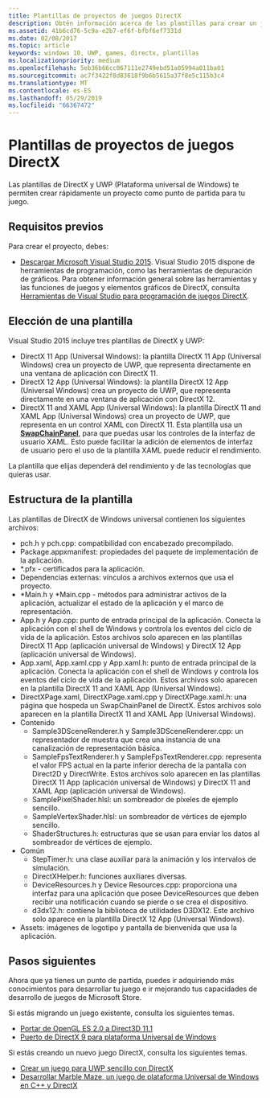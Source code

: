 ```yaml
---
title: Plantillas de proyectos de juegos DirectX
description: Obtén información acerca de las plantillas para crear un juego de DirectX y la Plataforma universal de Windows (UWP).
ms.assetid: 41b6cd76-5c9a-e2b7-ef6f-bfbf6ef7331d
ms.date: 02/08/2017
ms.topic: article
keywords: windows 10, UWP, games, directx, plantillas
ms.localizationpriority: medium
ms.openlocfilehash: 5eb36b66cc067111e2749ebd51a05994a011ba01
ms.sourcegitcommit: ac7f3422f8d83618f9b6b5615a37f8e5c115b3c4
ms.translationtype: MT
ms.contentlocale: es-ES
ms.lasthandoff: 05/29/2019
ms.locfileid: "66367472"
---
```

# <a name="directx-game-project-templates"></a>Plantillas de proyectos de juegos DirectX



Las plantillas de DirectX y UWP (Plataforma universal de Windows) te permiten crear rápidamente un proyecto como punto de partida para tu juego.

## <a name="prerequisites"></a>Requisitos previos


Para crear el proyecto, debes:

-   [Descargar Microsoft Visual Studio 2015](https://www.visualstudio.com/vs-2015-product-editions). Visual Studio 2015 dispone de herramientas de programación, como las herramientas de depuración de gráficos. Para obtener información general sobre las herramientas y las funciones de juegos y elementos gráficos de DirectX, consulta [Herramientas de Visual Studio para programación de juegos DirectX](set-up-visual-studio-for-game-development.md).

## <a name="choosing-a-template"></a>Elección de una plantilla


Visual Studio 2015 incluye tres plantillas de DirectX y UWP:

-   DirectX 11 App (Universal Windows): la plantilla DirectX 11 App (Universal Windows) crea un proyecto de UWP, que representa directamente en una ventana de aplicación con DirectX 11.
-   DirectX 12 App (Universal Windows): la plantilla DirectX 12 App (Universal Windows) crea un proyecto de UWP, que representa directamente en una ventana de aplicación con DirectX 12.
-   DirectX 11 and XAML App (Universal Windows): la plantilla DirectX 11 and XAML App (Universal Windows) crea un proyecto de UWP, que representa en un control XAML con DirectX 11. Esta plantilla usa un [**SwapChainPanel**](https://docs.microsoft.com/uwp/api/Windows.UI.Xaml.Controls.SwapChainPanel), para que puedas usar los controles de la interfaz de usuario XAML. Esto puede facilitar la adición de elementos de interfaz de usuario pero el uso de la plantilla XAML puede reducir el rendimiento.

La plantilla que elijas dependerá del rendimiento y de las tecnologías que quieras usar.

## <a name="template-structure"></a>Estructura de la plantilla


Las plantillas de DirectX de Windows universal contienen los siguientes archivos:

-   pch.h y pch.cpp: compatibilidad con encabezado precompilado.
-   Package.appxmanifest: propiedades del paquete de implementación de la aplicación.
-   \*.pfx - certificados para la aplicación.
-   Dependencias externas: vínculos a archivos externos que usa el proyecto.
-   \*Main.h y \*Main.cpp - métodos para administrar activos de la aplicación, actualizar el estado de la aplicación y el marco de representación.
-   App.h y App.cpp: punto de entrada principal de la aplicación. Conecta la aplicación con el shell de Windows y controla los eventos del ciclo de vida de la aplicación. Estos archivos solo aparecen en las plantillas DirectX 11 App (aplicación universal de Windows) y DirectX 12 App (aplicación universal de Windows).
-   App.xaml, App.xaml.cpp y App.xaml.h: punto de entrada principal de la aplicación. Conecta la aplicación con el shell de Windows y controla los eventos del ciclo de vida de la aplicación. Estos archivos solo aparecen en la plantilla DirectX 11 and XAML App (Universal Windows).
-   DirectXPage.xaml, DirectXPage.xaml.cpp y DirectXPage.xaml.h: una página que hospeda un SwapChainPanel de DirectX. Estos archivos solo aparecen en la plantilla DirectX 11 and XAML App (Universal Windows).
-   Contenido
    -   Sample3DSceneRenderer.h y Sample3DSceneRenderer.cpp: un representador de muestra que crea una instancia de una canalización de representación básica.
    -   SampleFpsTextRenderer.h y SampleFpsTextRenderer.cpp: representa el valor FPS actual en la parte inferior derecha de la pantalla con Direct2D y DirectWrite. Estos archivos solo aparecen en las plantillas DirectX 11 App (aplicación universal de Windows) y DirectX 11 and XAML App (aplicación universal de Windows).
    -   SamplePixelShader.hlsl: un sombreador de píxeles de ejemplo sencillo.
    -   SampleVertexShader.hlsl: un sombreador de vértices de ejemplo sencillo.
    -   ShaderStructures.h: estructuras que se usan para enviar los datos al sombreador de vértices de ejemplo.
-   Común
    -   StepTimer.h: una clase auxiliar para la animación y los intervalos de simulación.
    -   DirectXHelper.h: funciones auxiliares diversas.
    -   DeviceResources.h y Device Resources.cpp: proporciona una interfaz para una aplicación que posee DeviceResources que deben recibir una notificación cuando se pierde o se crea el dispositivo.
    -   d3dx12.h: contiene la biblioteca de utilidades D3DX12. Este archivo solo aparece en la plantilla DirectX 12 App (Universal Windows).
-   Assets: imágenes de logotipo y pantalla de bienvenida que usa la aplicación.

## <a name="next-steps"></a>Pasos siguientes


Ahora que ya tienes un punto de partida, puedes ir adquiriendo más conocimientos para desarrollar tu juego e ir mejorando tus capacidades de desarrollo de juegos de Microsoft Store.

Si estás migrando un juego existente, consulta los siguientes temas.

-   [Portar de OpenGL ES 2.0 a Direct3D 11.1](port-from-opengl-es-2-0-to-directx-11-1.md)
-   [Puerto de DirectX 9 para plataforma Universal de Windows](porting-your-directx-9-game-to-windows-store.md)

Si estás creando un nuevo juego DirectX, consulta los siguientes temas.

-   [Crear un juego para UWP sencillo con DirectX](tutorial--create-your-first-uwp-directx-game.md)
-   [Desarrollar Marble Maze, un juego de plataforma Universal de Windows en C++ y DirectX](developing-marble-maze-a-windows-store-game-in-cpp-and-directx.md)